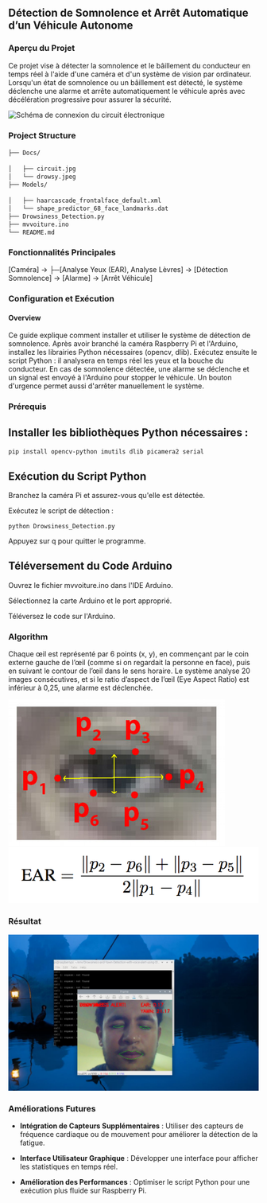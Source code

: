 ## Détection de Somnolence et Arrêt Automatique d’un Véhicule Autonome

### Aperçu du Projet
Ce projet vise à détecter la somnolence et le bâillement du conducteur en temps réel à l'aide d'une caméra et d'un système de vision par ordinateur. Lorsqu'un état de somnolence ou un bâillement est détecté, le système déclenche une alarme et arrête automatiquement le véhicule après avec décélération progressive pour assurer la sécurité.

![Schéma de connexion du circuit électronique](Docs/circuit.jpg)
### Project Structure 
```
├── Docs/

│   ├── circuit.jpg               
│   └── drowsy.jpeg               
├── Models/

│   ├── haarcascade_frontalface_default.xml    
│   └── shape_predictor_68_face_landmarks.dat  
├── Drowsiness_Detection.py        
├── mvvoiture.ino                  
└── README.md                   
```
### Fonctionnalités Principales
[Caméra] → 
    ├─[Analyse Yeux (EAR), Analyse Lèvres] → [Détection Somnolence] → [Alarme] → [Arrêt Véhicule]

### Configuration et Exécution

#### Overview

Ce guide explique comment installer et utiliser le système de détection de somnolence. Après avoir branché la caméra Raspberry Pi et l'Arduino, installez les librairies Python nécessaires (opencv, dlib). Exécutez ensuite le script Python : il analysera en temps réel les yeux et la bouche du conducteur. En cas de somnolence détectée, une alarme se déclenche et un signal est envoyé à l'Arduino pour stopper le véhicule. Un bouton d'urgence permet aussi d'arrêter manuellement le système.

### Prérequis

## Installer les bibliothèques Python nécessaires :

```
pip install opencv-python imutils dlib picamera2 serial
```
## Exécution du Script Python
Branchez la caméra Pi et assurez-vous qu'elle est détectée.

Exécutez le script de détection :
```
python Drowsiness_Detection.py
```
Appuyez sur q pour quitter le programme.

## Téléversement du Code Arduino
Ouvrez le fichier mvvoiture.ino dans l'IDE Arduino.

Sélectionnez la carte Arduino et le port approprié.

Téléversez le code sur l'Arduino.

### Algorithm
Chaque œil est représenté par 6 points (x, y), en commençant par le coin externe gauche de l’œil (comme si on regardait la personne en face), puis en suivant le contour de l’œil dans le sens horaire.
Le système analyse 20 images consécutives, et si le ratio d’aspect de l’œil (Eye Aspect Ratio) est inférieur à 0,25, une alarme est déclenchée.

![Repérage des 6 points clés pour l'analyse oculaire](Docs/eye1.jpg)
![Formule de calcul du Eye Aspect Ratio](Docs/eye2.png)

### Résultat
![Exemple de détection de somnolence sur un conducteur](Docs/drowsy.JPG)

### Améliorations Futures
- **Intégration de Capteurs Supplémentaires** : Utiliser des capteurs de fréquence cardiaque ou de mouvement pour améliorer la détection de la fatigue.

- **Interface Utilisateur Graphique** : Développer une interface pour afficher les statistiques en temps réel.

- **Amélioration des Performances** : Optimiser le script Python pour une exécution plus fluide sur Raspberry Pi.
